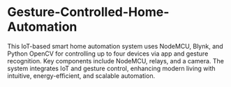 # Gesture-Controlled-Home-Automation
 This IoT-based smart home automation system uses NodeMCU, Blynk, and Python OpenCV for controlling up to four devices via app and gesture recognition. Key components include NodeMCU, relays, and a camera. The system integrates IoT and gesture control, enhancing modern living with intuitive, energy-efficient, and scalable automation.
